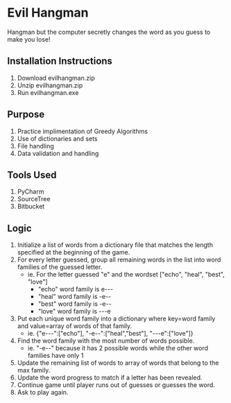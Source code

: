 # Evil Hangman
Hangman but the computer secretly changes the word as you guess to make you lose!

## Installation Instructions
1. Download evilhangman.zip
2. Unzip evilhangman.zip
3. Run evilhangman.exe


## Purpose
1. Practice implimentation of Greedy Algorithms
2. Use of dictionaries and sets
3. File handling
4. Data validation and handling


## Tools Used
1. PyCharm
2. SourceTree 
2. Bitbucket


## Logic
1. Initialize a list of words from a dictionary file that matches the length specified at the beginning of the game.
2. For every letter guessed, group all remaining words in the list into word families of the guessed letter.
	- ie. For the letter guessed "e" and the wordset ["echo", "heal", "best", "love"]
		- "echo" word family is e---
		- "heal" word family is -e--
		- "best" word family is -e--
		- "love" word family is ---e
3. Put each unique word family into a dictionary where key=word family and value=array of words of that family.
	- ie. {"e---":["echo"], "-e--":["heal","best"], "---e":["love"]}
4. Find the word family with the most number of words possible.
	- ie. "-e--" because it has 2 possible words while the other word families have only 1
5. Update the remaining list of words to array of words that belong to the max family.
6. Update the word progress to match if a letter has been revealed.
7. Continue game until player runs out of guesses or guesses the word.
8. Ask to play again.